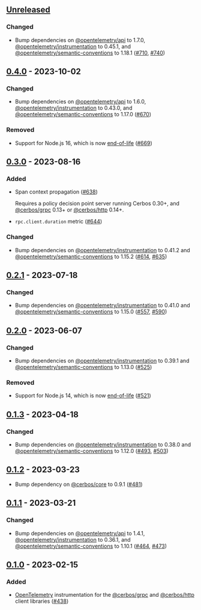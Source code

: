 ## [Unreleased]

### Changed

- Bump dependencies on [@opentelemetry/api](https://github.com/open-telemetry/opentelemetry-js/tree/main/api) to 1.7.0, [@opentelemetry/instrumentation](https://github.com/open-telemetry/opentelemetry-js/tree/main/experimental/packages/opentelemetry-instrumentation) to 0.45.1, and [@opentelemetry/semantic-conventions](https://github.com/open-telemetry/opentelemetry-js/tree/main/packages/opentelemetry-semantic-conventions) to 1.18.1 ([#710](https://github.com/cerbos/cerbos-sdk-javascript/pull/710), [#740](https://github.com/cerbos/cerbos-sdk-javascript/pull/740))

## [0.4.0] - 2023-10-02

### Changed

- Bump dependencies on [@opentelemetry/api](https://github.com/open-telemetry/opentelemetry-js/tree/main/api) to 1.6.0, [@opentelemetry/instrumentation](https://github.com/open-telemetry/opentelemetry-js/tree/main/experimental/packages/opentelemetry-instrumentation) to 0.43.0, and [@opentelemetry/semantic-conventions](https://github.com/open-telemetry/opentelemetry-js/tree/main/packages/opentelemetry-semantic-conventions) to 1.17.0 ([#670](https://github.com/cerbos/cerbos-sdk-javascript/pull/670))

### Removed

- Support for Node.js 16, which is now [end-of-life](https://github.com/nodejs/release#end-of-life-releases) ([#669](https://github.com/cerbos/cerbos-sdk-javascript/pull/669))

## [0.3.0] - 2023-08-16

### Added

- Span context propagation ([#638](https://github.com/cerbos/cerbos-sdk-javascript/pull/638))

  Requires a policy decision point server running Cerbos 0.30+, and [@cerbos/grpc] 0.13+ or [@cerbos/http] 0.14+.

- `rpc.client.duration` metric ([#644](https://github.com/cerbos/cerbos-sdk-javascript/pull/644))

### Changed

- Bump dependencies on [@opentelemetry/instrumentation](https://github.com/open-telemetry/opentelemetry-js/tree/main/experimental/packages/opentelemetry-instrumentation) to 0.41.2 and [@opentelemetry/semantic-conventions](https://github.com/open-telemetry/opentelemetry-js/tree/main/packages/opentelemetry-semantic-conventions) to 1.15.2 ([#614](https://github.com/cerbos/cerbos-sdk-javascript/pull/614), [#635](https://github.com/cerbos/cerbos-sdk-javascript/pull/635))

## [0.2.1] - 2023-07-18

### Changed

- Bump dependencies on [@opentelemetry/instrumentation](https://github.com/open-telemetry/opentelemetry-js/tree/main/experimental/packages/opentelemetry-instrumentation) to 0.41.0 and [@opentelemetry/semantic-conventions](https://github.com/open-telemetry/opentelemetry-js/tree/main/packages/opentelemetry-semantic-conventions) to 1.15.0 ([#557](https://github.com/cerbos/cerbos-sdk-javascript/pull/557), [#590](https://github.com/cerbos/cerbos-sdk-javascript/pull/590))

## [0.2.0] - 2023-06-07

### Changed

- Bump dependencies on [@opentelemetry/instrumentation](https://github.com/open-telemetry/opentelemetry-js/tree/main/experimental/packages/opentelemetry-instrumentation) to 0.39.1 and [@opentelemetry/semantic-conventions](https://github.com/open-telemetry/opentelemetry-js/tree/main/packages/opentelemetry-semantic-conventions) to 1.13.0 ([#525](https://github.com/cerbos/cerbos-sdk-javascript/pull/525))

### Removed

- Support for Node.js 14, which is now [end-of-life](https://github.com/nodejs/release#end-of-life-releases) ([#521](https://github.com/cerbos/cerbos-sdk-javascript/pull/521))

## [0.1.3] - 2023-04-18

### Changed

- Bump dependencies on [@opentelemetry/instrumentation](https://github.com/open-telemetry/opentelemetry-js/tree/main/experimental/packages/opentelemetry-instrumentation) to 0.38.0 and [@opentelemetry/semantic-conventions](https://github.com/open-telemetry/opentelemetry-js/tree/main/packages/opentelemetry-semantic-conventions) to 1.12.0 ([#493](https://github.com/cerbos/cerbos-sdk-javascript/pull/493), [#503](https://github.com/cerbos/cerbos-sdk-javascript/pull/503))

## [0.1.2] - 2023-03-23

- Bump dependency on [@cerbos/core] to 0.9.1 ([#481](https://github.com/cerbos/cerbos-sdk-javascript/pull/481))

## [0.1.1] - 2023-03-21

### Changed

- Bump dependencies on [@opentelemetry/api](https://github.com/open-telemetry/opentelemetry-js/tree/main/api) to 1.4.1, [@opentelemetry/instrumentation](https://github.com/open-telemetry/opentelemetry-js/tree/main/experimental/packages/opentelemetry-instrumentation) to 0.36.1, and [@opentelemetry/semantic-conventions](https://github.com/open-telemetry/opentelemetry-js/tree/main/packages/opentelemetry-semantic-conventions) to 1.10.1 ([#464](https://github.com/cerbos/cerbos-sdk-javascript/pull/464), [#473](https://github.com/cerbos/cerbos-sdk-javascript/pull/473))

## [0.1.0] - 2023-02-15

### Added

- [OpenTelemetry](https://opentelemetry.io) instrumentation for the [@cerbos/grpc] and [@cerbos/http] client libraries ([#438](https://github.com/cerbos/cerbos-sdk-javascript/pull/438))

[unreleased]: https://github.com/cerbos/cerbos-sdk-javascript/compare/@cerbos/opentelemetry@0.4.0...HEAD
[0.4.0]: https://github.com/cerbos/cerbos-sdk-javascript/compare/@cerbos/opentelemetry@0.3.0...@cerbos/opentelemetry@0.4.0
[0.3.0]: https://github.com/cerbos/cerbos-sdk-javascript/compare/@cerbos/opentelemetry@0.2.1...@cerbos/opentelemetry@0.3.0
[0.2.1]: https://github.com/cerbos/cerbos-sdk-javascript/compare/@cerbos/opentelemetry@0.2.0...@cerbos/opentelemetry@0.2.1
[0.2.0]: https://github.com/cerbos/cerbos-sdk-javascript/compare/@cerbos/opentelemetry@0.1.3...@cerbos/opentelemetry@0.2.0
[0.1.3]: https://github.com/cerbos/cerbos-sdk-javascript/compare/@cerbos/opentelemetry@0.1.2...@cerbos/opentelemetry@0.1.3
[0.1.2]: https://github.com/cerbos/cerbos-sdk-javascript/compare/@cerbos/opentelemetry@0.1.1...@cerbos/opentelemetry@0.1.2
[0.1.1]: https://github.com/cerbos/cerbos-sdk-javascript/compare/@cerbos/opentelemetry@0.1.0...@cerbos/opentelemetry@0.1.1
[0.1.0]: https://github.com/cerbos/cerbos-sdk-javascript/compare/a3dcb572e0eeff4c4d86c9cc66c1d0c7e59c4853...@cerbos/opentelemetry@0.1.0
[@cerbos/core]: ../core/README.md
[@cerbos/grpc]: ../grpc/README.md
[@cerbos/http]: ../http/README.md
